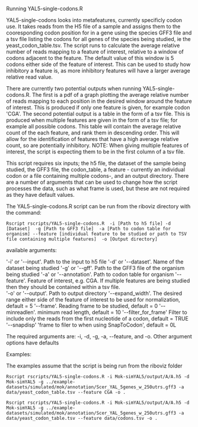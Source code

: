 Running YAL5-single-codons.R

YAL5-single-codons looks into metafeatures, currently specificly codon use. It takes reads from the H5 file of a sample and assigns them to the cooresponding codon position for in a gene using the species GFF3 file and  
a tsv file listing the codons for all genes of the species being studied, ie the yeast_codon_table.tsv. The script runs to calculate the average relative number of reads mapping to a feature of interest, relative to a window of
codons adjacent to the feature. The default value of this window is 5 codons either side of the feature of interest. This can be used to study how inhibitory a feature is, as more inhibitory features will have a larger average 
relative read value. 

There are currently two potential outputs when running YAL5-single-codons.R. The first is a pdf of a graph plotting the average relative number of reads mapping to each position in the desired window around the feature of interest.
This is produced if only one feature is given, for example codon 'CGA'.
The second potential output is a table in the form of a tsv file. This is produced when multiple features are given in the form of a tsv file; for example all possible codons. This table will contain the average relative count of 
the each feature, and rank them in descending order. This will allow for the identification of features that have a high average relative count, so are potentially inhibitory. 
NOTE: When giving multiple features of interest, the script is expecting them to be in the first column of a tsv file. 

This script requires six inputs; the h5 file, the dataset of the sample being studied, the GFF3 file, the codon_table, a feature - currently an individual codon or a file containing multiple codons-, and an output directory. 
There are a number of arguments that can be used to change how the script processes the data, such as what frame is used, but these are not required as they have default values.

The YAL5-single-codons.R script can be run from the riboviz directory with the command:

`Rscript rscripts/YAL5-single-codons.R 
	-i [Path to h5 file]
 	-d [Dataset] 
	-g [Path to GFF3 file] 
	-a [Path to codon table for organism]
	 --feature [individual feature to be studied or path to TSV file containing multiple features] 
	-o [Output directory]`

available arguments:

'-i' or '--input'. Path to the input to h5 file
'-d' or '--dataset'. Name of the dataset being studied
'-g' or '--gff'. Path to the GFF3 file of the organism being studied
'-a' or '--annotation'. Path to codon table for organism
'--feature'. Feature of interest, e.g. CGA. If multiple features are being studied then they should be contained within a tsv file.  
'-o' or '--output'. Path to output directory
'--expand_width'. The desired range either side of the feature of interest to be used for normalization, default = 5
'--frame'.  Reading frame to be studied, default = 0
'--minreadlen'. minimum read length, default = 10
'--filter_for_frame' Filter to include only the reads from the first nucleotide of a codon, default = TRUE
'--snapdisp' 'frame to filer to when using SnapToCodon', default = 0L

The required arguments are: -i, -d, -g, -a, --feature, and -o. Other argument options have defaults


Examples: 

The examples assume that the script is being run from the riboviz folder



`Rscript rscripts/YAL5-single-codons.R -i Mok-simYAL5/output/A/A.h5 -d Mok-simYAL5 -g ../example-datasets/simulated/mok/annotation/Scer_YAL_5genes_w_250utrs.gff3 -a data/yeast_codon_table.tsv --feature CGA -o .`


`Rscript rscripts/YAL5-single-codons.R -i Mok-simYAL5/output/A/A.h5 -d Mok-simYAL5 -g ../example-datasets/simulated/mok/annotation/Scer_YAL_5genes_w_250utrs.gff3 -a data/yeast_codon_table.tsv --feature data/codons.tsv -o .`







